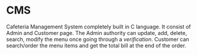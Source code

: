 # CMS
Cafeteria Management System completely built in C language.
It consist of Admin and Customer page. The Admin authority can update, add, delete, search, modify the menu once going through a *verification*. Customer can search/order the menu items and get the total bill at the end of the order.

